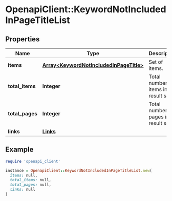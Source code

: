 # OpenapiClient::KeywordNotIncludedInPageTitleList

## Properties

| Name | Type | Description | Notes |
| ---- | ---- | ----------- | ----- |
| **items** | [**Array&lt;KeywordNotIncludedInPageTitle&gt;**](KeywordNotIncludedInPageTitle.md) | Set of items. |  |
| **total_items** | **Integer** | Total number of items in result set. |  |
| **total_pages** | **Integer** | Total number of pages in result set. |  |
| **links** | [**Links**](Links.md) |  | [optional] |

## Example

```ruby
require 'openapi_client'

instance = OpenapiClient::KeywordNotIncludedInPageTitleList.new(
  items: null,
  total_items: null,
  total_pages: null,
  links: null
)
```

